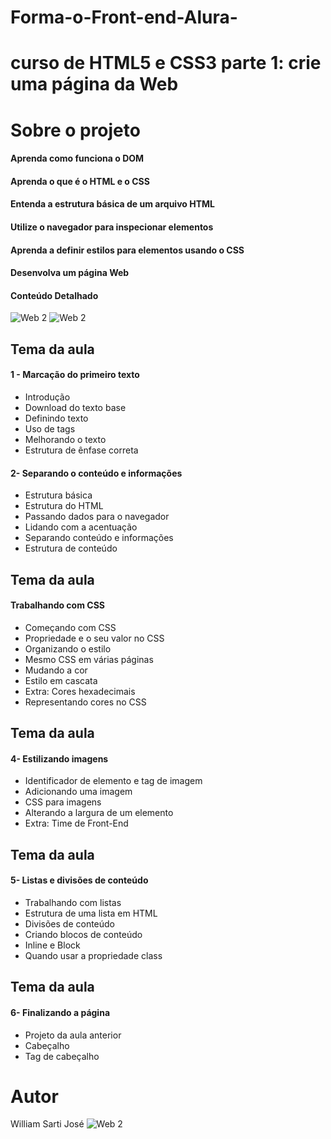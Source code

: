 # Forma-o-Front-end-Alura-


# curso de HTML5 e CSS3 parte 1: crie uma página da Web

# Sobre o projeto

#### Aprenda como funciona o DOM
####  Aprenda o que é o HTML e o CSS
#### Entenda a estrutura básica de um arquivo HTML
#### Utilize o navegador para inspecionar elementos
#### Aprenda a definir estilos para elementos usando o CSS
#### Desenvolva um página Web

#### Conteúdo Detalhado

![Web 2](https://github.com/williamsartijose/Forma-o-Front-end-Alura-/blob/main/grade1.PNG)
![Web 2](https://github.com/williamsartijose/Forma-o-Front-end-Alura-/blob/main/grade2.PNG)

## Tema da aula
#### 1 - Marcação do primeiro texto

- Introdução
- Download do texto base
- Definindo texto
- Uso de tags
- Melhorando o texto
- Estrutura de ênfase correta



#### 2- Separando o conteúdo e informações

- Estrutura básica
- Estrutura do HTML
- Passando dados para o navegador
- Lidando com a acentuação
- Separando conteúdo e informações
- Estrutura de conteúdo

## Tema da aula
#### Trabalhando com CSS

- Começando com CSS
- Propriedade e o seu valor no CSS
- Organizando o estilo
- Mesmo CSS em várias páginas
- Mudando a cor
- Estilo em cascata
- Extra: Cores hexadecimais
- Representando cores no CSS


## Tema da aula
#### 4- Estilizando imagens 

- Identificador de elemento e tag de imagem
- Adicionando uma imagem
- CSS para imagens
- Alterando a largura de um elemento
- Extra: Time de Front-End


## Tema da aula
#### 5- Listas e divisões de conteúdo

- Trabalhando com listas
- Estrutura de uma lista em HTML
- Divisões de conteúdo
- Criando blocos de conteúdo
- Inline e Block
- Quando usar a propriedade class

## Tema da aula
#### 6- Finalizando a página

- Projeto da aula anterior
- Cabeçalho
- Tag de cabeçalho


# Autor

William Sarti José
![Web 2](https://github.com/williamsartijose/Forma-o-Front-end-Alura-/blob/main/Certificado.PNG)

